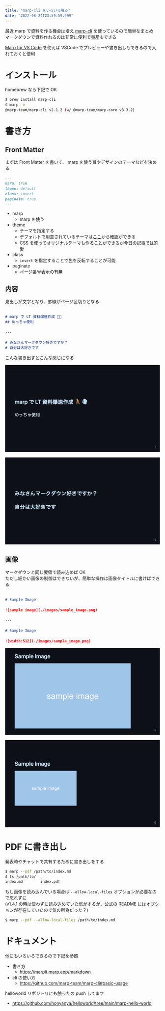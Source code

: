 ```yaml
---
title: "marp-cli をいろいろ触る"
date: "2022-08-24T23:59:59.999"
---
```


最近 marp で資料を作る機会は増え [marp-cli](https://github.com/marp-team/marp-cli) を使っているので簡単なまとめ  
マークダウンで資料作れるのは非常に便利で量産もできる

[Marp for VS Code](https://marketplace.visualstudio.com/items?itemName=marp-team.marp-vscode) を使えば VSCode でプレビューや書き出しもできるので入れておくと便利


# インストール

homebrew なら下記で OK

```sh
$ brew install marp-cli
$ marp -v
@marp-team/marp-cli v2.1.2 (w/ @marp-team/marp-core v3.3.2)
```


# 書き方

## Front Matter

まずは Front Matter を書いて、 marp を使う旨やデザインのテーマなどを決める

```md
---
marp: true
theme: default
class: invert
paginate: true
---
```

- marp
  - marp を使う
- theme
  - テーマを指定する
  - デフォルトで用意されているテーマは[ここ](https://github.com/marp-team/marp-core/tree/main/themes)から確認ができる
  - CSS を使ってオリジナルテーマも作ることができるが今日の記事では割愛
- class
  - `invert` を指定することで色を反転することが可能
- paginate
  - ページ番号表示の有無


## 内容

見出しが文字となり、罫線がページ区切りとなる

```md

# marp で LT 資料爆速作成 🏃💨
## めっちゃ便利

---

# みなさんマークダウン好きですか？
# 自分は大好きです

```

こんな書き出すとこんな感じになる

![サンプル１](./images/1_marp_sample.png)

![サンプル２](./images/2_marp_sample.png)


## 画像

マークダウンと同じ要領で読み込めば OK  
ただし細かい画像の制御はできないが、簡単な操作は画像タイトルに書けばできる

```md

# Sample Image

![sample image](./images/sample_image.png)

---

# Sample Image

![width:512](./images/sample_image.png)

```

![サンプル３](./images/3_marp_sample_iamge.png)

![サンプル４](./images/4_marp_sample_image_512.png)


# PDF に書き出し

発表時やチャットで共有するために書き出しをする

```sh
$ marp --pdf /path/to/index.md
$ ls /path/to/
index.md        index.pdf
```

もし画像を読み込んでいる場合は `--allow-local-files` オプションが必要なので忘れずに  
(v1.4.1 の時は使わずに読み込めていた気がするが、公式の README にはオプションが存在していたので気の所為だった？)

```sh
$ marp --pdf --allow-local-files /path/to/index.md
```


# ドキュメント

他にもいろいろできるので下記を参照

- 書き方
  - https://marpit.marp.app/markdown
- cli の使い方
  - https://github.com/marp-team/marp-cli#basic-usage

helloworld リポジトリにも触ったの push してます

- https://github.com/honyanya/helloworld/tree/main/marp-hello-world
